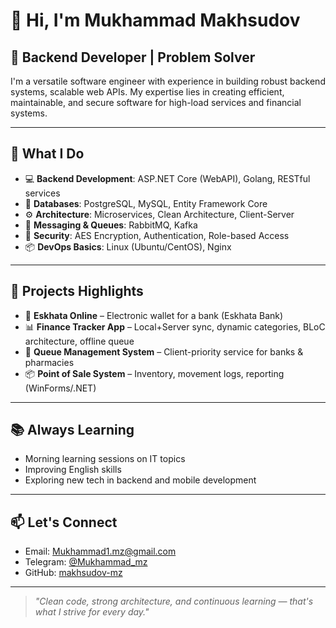 # 👋 Hi, I'm Mukhammad Makhsudov

## 💼 Backend Developer | Problem Solver

I'm a versatile software engineer with experience in building robust backend systems, scalable web APIs. 
My expertise lies in creating efficient, maintainable, and secure software for high-load services and financial systems.

---

## 🧠 What I Do

- 💻 **Backend Development**: ASP.NET Core (WebAPI), Golang, RESTful services  
- 🧰 **Databases**: PostgreSQL, MySQL, Entity Framework Core  
- ⚙️ **Architecture**: Microservices, Clean Architecture, Client-Server  
- 💬 **Messaging & Queues**: RabbitMQ, Kafka  
- 🔐 **Security**: AES Encryption, Authentication, Role-based Access  
- 📦 **DevOps Basics**: Linux (Ubuntu/CentOS), Nginx

---

## 🔨 Projects Highlights

- 🏦 **Eskhata Online** – Electronic wallet for a bank (Eskhata Bank)
- 📊 **Finance Tracker App** – Local+Server sync, dynamic categories, BLoC architecture, offline queue
- 🏥 **Queue Management System** – Client-priority service for banks & pharmacies
- 📦 **Point of Sale System** – Inventory, movement logs, reporting (WinForms/.NET)

---

## 📚 Always Learning

- Morning learning sessions on IT topics
- Improving English skills  
- Exploring new tech in backend and mobile development

---

## 📫 Let's Connect

- Email: [Mukhammad1.mz@gmail.com](Mukhammad1.mz@gmail.com)  
- Telegram: [@Mukhammad_mz](https://t.me/Mukhammad_mz1)  
- GitHub: [makhsudov-mz](https://github.com/makhsudov-mz)

---

> *"Clean code, strong architecture, and continuous learning — that's what I strive for every day."*


<!---
makhsudov-mz/makhsudov-mz is a ✨ special ✨ repository because its `README.md` (this file) appears on your GitHub profile.
You can click the Preview link to take a look at your changes.
--->

